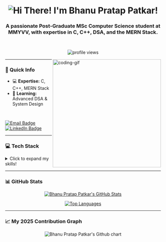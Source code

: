 <h1 align="center">
  <img src="https://readme-typing-svg.herokuapp.com/?font=Righteous&size=35&center=true&vCenter=true&width=500&height=70&duration=4000&lines=Hi+There!+👋;+I'm+Bhanu+Pratap+Patkar!;" alt="Hi There! I'm Bhanu Pratap Patkar!" />
</h1>

<h3 align="center">A passionate <strong>Post-Graduate MSc Computer Science student</strong> at MMYVV, with expertise in <strong>C, C++, DSA, and the MERN Stack</strong>.</h3>
<br>

<p align="center">
  <img src="https://komarev.com/ghpvc/?username=Bppatkar&label=Profile%20views&color=8A2BE2&style=flat-square" alt="profile views" />
</p>

<img align="right" src="https://user-images.githubusercontent.com/74038190/235224431-e8c8c12e-6826-47f1-89fb-2ddad83b3abf.gif" alt="coding-gif" width="350px"/>

---

### 🚀 Quick Info

- 💻 **Expertise:** C, C++, MERN Stack
- 🌱 **Learning:** Advanced DSA & System Design

<br>

<p align="left">
  <a href="mailto:bhanupratappatkar@gmail.com">
    <img src="https://img.shields.io/badge/Email-D14836?style=for-the-badge&logo=gmail&logoColor=white" alt="Email Badge"/>
  </a>
  <a href="https://linkedin.com/in/bhanu-pratap-patkar" target="_blank">
    <img src="https://img.shields.io/badge/LinkedIn-0077B5?style=for-the-badge&logo=linkedin&logoColor=white" alt="LinkedIn Badge"/>
  </a>
</p>

---

### 💻 Tech Stack

<details>
  <summary>Click to expand my skills!</summary>
  <br>

  #### Languages
  <p align="left">
    <img src="https://cdn.jsdelivr.net/gh/devicons/devicon/icons/c/c-original.svg" height="40" alt="C" />
    <img src="https://cdn.jsdelivr.net/gh/devicons/devicon/icons/cplusplus/cplusplus-original.svg" height="40" alt="C++" />
    <img src="https://cdn.jsdelivr.net/gh/devicons/devicon/icons/html5/html5-original.svg" height="40" alt="HTML5" />
    <img src="https://cdn.jsdelivr.net/gh/devicons/devicon/icons/css3/css3-original.svg" height="40" alt="CSS3" />
    <img src="https://cdn.jsdelivr.net/gh/devicons/devicon/icons/javascript/javascript-original.svg" height="40" alt="JavaScript" />
    <img src="https://cdn.jsdelivr.net/gh/devicons/devicon/icons/typescript/typescript-original.svg" height="40" alt="TypeScript" />
  </p>

  #### Frontend Development
  <p align="left">
    <img src="https://cdn.jsdelivr.net/gh/devicons/devicon/icons/react/react-original.svg" height="40" alt="React" />
    <img src="https://cdn.jsdelivr.net/gh/devicons/devicon/icons/nextjs/nextjs-original.svg" height="40" alt="Next.js" />
    <img src="https://www.vectorlogo.zone/logos/tailwindcss/tailwindcss-icon.svg" height="40" alt="Tailwind CSS" />
    <img src="https://cdn.jsdelivr.net/gh/devicons/devicon/icons/bootstrap/bootstrap-original.svg" height="40" alt="Bootstrap" />
    <img src="https://cdn.jsdelivr.net/gh/devicons/devicon/icons/redux/redux-original.svg" height="40" alt="Redux" />
  </p>

  #### Backend Development
  <p align="left">
    <img src="https://cdn.jsdelivr.net/gh/devicons/devicon/icons/nodejs/nodejs-original.svg" height="40" alt="Node.js" />
    <img src="https://skillicons.dev/icons?i=express" height="40" alt="Express.js" /> <img src="https://cdn.jsdelivr.net/gh/devicons/devicon/icons/mongodb/mongodb-original.svg" height="40" alt="MongoDB" />
    <img src="https://cdn.jsdelivr.net/gh/devicons/devicon/icons/mongoose/mongoose-original.svg" height="40" alt="Mongoose" />
    <img src="https://cdn.jsdelivr.net/gh/devicons/devicon/icons/ejs/ejs-original.svg" height="40" alt="EJS" />
  </p>

  #### Tools & Platforms
  <p align="left">
    <img src="https://cdn.jsdelivr.net/gh/devicons/devicon/icons/docker/docker-original.svg" height="40" alt="Docker" />
    <img src="https://cdn.simpleicons.org/appwrite/F02E65" height="40" alt="Appwrite" />
    <img src="https://cdn.simpleicons.org/stripe/008CDD" height="40" alt="Stripe" />
  </p>
</details>

---

### 📊 GitHub Stats

<p align="center">
  <a href="https://github.com/anuraghazra/github-readme-stats">
    <img src="https://github-readme-stats.vercel.app/api?username=Bppatkar&show_icons=true&theme=radical&hide_border=true&count_private=true&line_height=25" alt="Bhanu Pratap Patkar's GitHub Stats" />
  </a>
</p>

<p align="center">
  <a href="https://github.com/anuraghazra/github-readme-stats">
    <img src="https://github-readme-stats.vercel.app/api/top-langs/?username=Bppatkar&layout=compact&theme=dark&hide_border=true" alt="Top Languages" />
  </a>
</p>

---

### 📈 My 2025 Contribution Graph

<p align="center">
  <img src="https://ghchart.rshah.org/0A4179/Bppatkar" alt="Bhanu Pratap Patkar's Github chart" />
</p>
